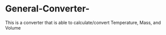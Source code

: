 # General-Converter-
This is a converter that is able to calculate/convert Temperature, Mass, and Volume
